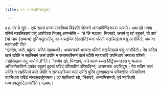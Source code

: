 ```yaml
---
title: ०१ १ नखसिखासुत्तम्

---
```


७४. एवं मे सुतं – एकं समयं भगवा सावत्थियं विहरति जेतवने अनाथपिण्डिकस्स आरामे। अथ खो भगवा परित्तं नखसिखायं पंसुं आरोपेत्वा भिक्खू आमन्तेसि – ‘‘तं किं मञ्ञथ, भिक्खवे, कतमं नु खो बहुतरं, यो वायं [यो चायं (सब्बत्थ) दुतियसुत्तादीसु पन वासद्दोयेव दिस्सति] मया परित्तो नखसिखायं पंसु आरोपितो, अयं वा महापथवी’’ति?  
‘‘एतदेव, भन्ते, बहुतरं, यदिदं महापथवी। अप्पमत्तको भगवता परित्तो नखसिखायं पंसु आरोपितो। नेव सतिमं कलं उपेति न सहस्सिमं कलं उपेति न सतसहस्सिमं कलं उपेति महापथविं उपनिधाय भगवता परित्तो नखसिखायं पंसु आरोपितो’’ति। ‘‘एवमेव खो, भिक्खवे, अरियसावकस्स दिट्ठिसम्पन्नस्स पुग्गलस्स अभिसमेताविनो एतदेव बहुतरं दुक्खं यदिदं परिक्खीणं परियादिण्णं; अप्पमत्तकं अवसिट्ठम्। नेव सतिमं कलं उपेति न सहस्सिमं कलं उपेति न सतसहस्सिमं कलं उपेति पुरिमं दुक्खक्खन्धं परिक्खीणं परियादिण्णं उपनिधाय यदिदं सत्तक्खत्तुंपरमता। एवं महत्थियो खो, भिक्खवे, धम्माभिसमयो; एवं महत्थियो धम्मचक्खुपटिलाभो’’ति। पठमम्।  

